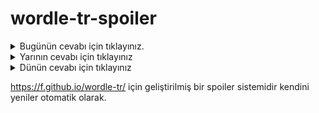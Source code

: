 # wordle-tr-spoiler

<details>
  <summary>Bugünün cevabı için tıklayınız.</summary>
  <br>
    <b> stres </b>
</details>

<details>
  <summary>Yarının cevabı için tıklayınız</summary>
  <br>
   <b> süvme </b>
</details>

<details>
  <summary>Dünün cevabı için tıklayınız </summary>
  <br>
  <b> resmi </b>
</details>

https://f.github.io/wordle-tr/ için geliştirilmiş bir spoiler sistemidir kendini yeniler otomatik olarak.

